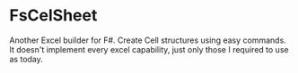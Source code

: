 # FsCelSheet

Another Excel builder for F#. Create Cell structures using easy commands. It doesn't implement every excel capability, just only those I required to use as today.
